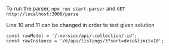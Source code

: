 To run the parser, `npm run start-parser` and `GET http://localhost:3000/parse`

Line 10 and 11 can be changed in order to test given solution

```
const rawModel = '/:version/api/:collection/:id';
const rawInstance = '/6/api/listings/3?sort=desc&limit=10';
```